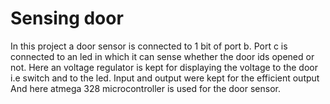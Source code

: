 # Sensing door
  In this project a door sensor is connected to 1 bit of port b.
  Port c is connected to an led in which it can sense whether the door ids opened or not.
  Here an voltage regulator is kept for displaying the voltage to the door i.e switch and to the led.
  Input and output were kept for the efficient output 
  And here atmega 328 microcontroller is used for the door sensor.
    
